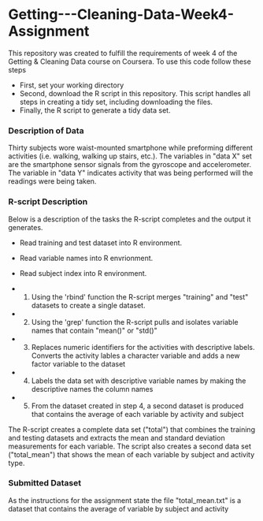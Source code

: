 # Getting---Cleaning-Data-Week4-Assignment

This repository was created to fulfill the requirements of week 4 of the Getting & Cleaning Data course on Coursera. To use this code follow these steps
* First, set your working directory
* Second, download the R script in this repository.  This script handles all steps in creating a tidy set, including downloading the files.
* Finally, the R script to generate a tidy data set.

### Description of Data
Thirty subjects wore waist-mounted smartphone while preforming different activities (i.e. walking, walking up stairs, etc.).  The variables in "data X" set are the smartphone sensor signals from the gyroscope and accelerometer. The variable in  "data Y" indicates activity that was being performed will the readings were being taken.

### R-script Description

Below is a description of the tasks the R-script completes and the output it generates.

* Read training and test dataset into R environment.
* Read variable names into R envrionment.
* Read subject index into R environment.

* 1. Using the 'rbind' function the R-script merges "training" and "test" datasets to create a single dataset. 
* 2. Using the 'grep' function the R-script pulls and isolates variable names that contain "mean()" or "std()"
* 3. Replaces numeric identifiers for the activities with descriptive labels. Converts the activity lables a character variable and adds a new factor variable to the dataset
* 4. Labels the data set with descriptive variable names by making the descriptive names the column names
* 5. From the dataset created in step 4, a second dataset is produced that contains the average of each variable by activity and subject

The R-script creates a complete data set ("total") that combines the training and testing datasets and extracts the mean and standard deviation measurements for each variable. The script also creates a second data set ("total_mean") that shows the mean of each variable by subject and activity type.

### Submitted Dataset
As the instructions for the assignment state the file "total_mean.txt" is a dataset that contains the average of variable by subject and activity

